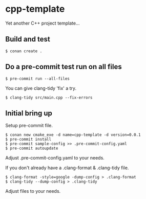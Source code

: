 # cpp-template
Yet another C++ project template...

## Build and test

```
$ conan create .
```

## Do a pre-commit test run on all files

```
$ pre-commit run --all-files
```

You can give clang-tidy 'fix' a try.

```
$ clang-tidy src/main.cpp --fix-errors
```

## Initial bring up

Setup pre-commit file.

```
$ conan new cmake_exe -d name=cpp-template -d version=0.0.1
$ pre-commit install
$ pre-commit sample-config >> .pre-commit-config.yaml
$ pre-commit autoupdate
```

Adjust .pre-commit-config.yaml to your needs.

If you don't already have a .clang-format & .clang-tidy file.

```
$ clang-format -style=google -dump-config > .clang-format
$ clang-tidy --dump-config > .clang-tidy
```

Adjust files to your needs.
